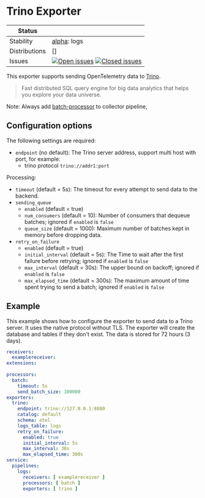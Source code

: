 # Trino Exporter

<!-- status autogenerated section -->
| Status        |           |
| ------------- |-----------|
| Stability     | [alpha]: logs   |
| Distributions | [] |
| Issues        | [![Open issues](https://img.shields.io/github/issues-search/open-telemetry/opentelemetry-collector-contrib?query=is%3Aissue%20is%3Aopen%20label%3Aexporter%2Ftrino%20&label=open&color=orange&logo=opentelemetry)](https://github.com/open-telemetry/opentelemetry-collector-contrib/issues?q=is%3Aopen+is%3Aissue+label%3Aexporter%2Ftrino) [![Closed issues](https://img.shields.io/github/issues-search/open-telemetry/opentelemetry-collector-contrib?query=is%3Aissue%20is%3Aclosed%20label%3Aexporter%2Ftrino%20&label=closed&color=blue&logo=opentelemetry)](https://github.com/open-telemetry/opentelemetry-collector-contrib/issues?q=is%3Aclosed+is%3Aissue+label%3Aexporter%2Ftrino) |

[alpha]: https://github.com/open-telemetry/opentelemetry-collector/blob/main/docs/component-stability.md#alpha
<!-- end autogenerated section -->

This exporter supports sending OpenTelemetry data to [Trino](https://trinodb.io/).
> Fast distributed SQL query engine for big data analytics that helps you explore your data universe.

Note:
Always
add [batch-processor](https://github.com/open-telemetry/opentelemetry-collector/tree/main/processor/batchprocessor) to
collector pipeline,

## Configuration options

The following settings are required:

- `endpoint` (no default): The Trino server address, support multi host with port, for example:
    - trino protocol `trino://addr1:port` 

Processing:

- `timeout` (default = 5s): The timeout for every attempt to send data to the backend.
- `sending_queue`
    - `enabled` (default = true)
    - `num_consumers` (default = 10): Number of consumers that dequeue batches; ignored if `enabled` is `false`
    - `queue_size` (default = 1000): Maximum number of batches kept in memory before dropping data.
- `retry_on_failure`
    - `enabled` (default = true)
    - `initial_interval` (default = 5s): The Time to wait after the first failure before retrying; ignored if `enabled`
      is `false`
    - `max_interval` (default = 30s): The upper bound on backoff; ignored if `enabled` is `false`
    - `max_elapsed_time` (default = 300s): The maximum amount of time spent trying to send a batch; ignored if `enabled`
      is `false`

## Example

This example shows how to configure the exporter to send data to a Trino server.
It uses the native protocol without TLS. The exporter will create the database and tables if they don't exist.
The data is stored for 72 hours (3 days).

```yaml
receivers:
  examplereceiver:
extensions:
  
processors:
  batch:
    timeout: 5s
    send_batch_size: 100000
exporters:
  trino:
    endpoint: trino://127.0.0.1:8080
    catalog: default
    schema: otel
    logs_table: logs 
    retry_on_failure:
      enabled: true
      initial_interval: 5s
      max_interval: 30s
      max_elapsed_time: 300s
service:
  pipelines:
    logs:
      receivers: [ examplereceiver ]
      processors: [ batch ]
      exporters: [ trino ]
```
